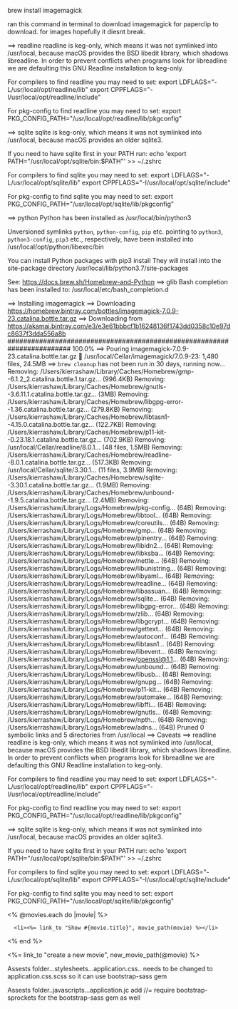 brew install imagemagick

ran this command in terminal to download imagemagick for paperclip to download. for images hopefully it diesnt break.

==> readline
readline is keg-only, which means it was not symlinked into /usr/local,
because macOS provides the BSD libedit library, which shadows libreadline.
In order to prevent conflicts when programs look for libreadline we are
defaulting this GNU Readline installation to keg-only.

For compilers to find readline you may need to set:
  export LDFLAGS="-L/usr/local/opt/readline/lib"
  export CPPFLAGS="-I/usr/local/opt/readline/include"

For pkg-config to find readline you may need to set:
  export PKG_CONFIG_PATH="/usr/local/opt/readline/lib/pkgconfig"

==> sqlite
sqlite is keg-only, which means it was not symlinked into /usr/local,
because macOS provides an older sqlite3.

If you need to have sqlite first in your PATH run:
  echo 'export PATH="/usr/local/opt/sqlite/bin:$PATH"' >> ~/.zshrc

For compilers to find sqlite you may need to set:
  export LDFLAGS="-L/usr/local/opt/sqlite/lib"
  export CPPFLAGS="-I/usr/local/opt/sqlite/include"

For pkg-config to find sqlite you may need to set:
  export PKG_CONFIG_PATH="/usr/local/opt/sqlite/lib/pkgconfig"

==> python
Python has been installed as
  /usr/local/bin/python3

Unversioned symlinks `python`, `python-config`, `pip` etc. pointing to
`python3`, `python3-config`, `pip3` etc., respectively, have been installed into
  /usr/local/opt/python/libexec/bin

You can install Python packages with
  pip3 install <package>
They will install into the site-package directory
  /usr/local/lib/python3.7/site-packages

See: https://docs.brew.sh/Homebrew-and-Python
==> glib
Bash completion has been installed to:
  /usr/local/etc/bash_completion.d




  ==> Installing imagemagick
==> Downloading https://homebrew.bintray.com/bottles/imagemagick-7.0.9-23.catalina.bottle.tar.gz
==> Downloading from https://akamai.bintray.com/e3/e3e61bbbcf1b16248136f1743dd0358c10e97dc8637f3dda556a8b
######################################################################## 100.0%
==> Pouring imagemagick-7.0.9-23.catalina.bottle.tar.gz
🍺  /usr/local/Cellar/imagemagick/7.0.9-23: 1,480 files, 24.5MB
==> `brew cleanup` has not been run in 30 days, running now...
Removing: /Users/kierrashaw/Library/Caches/Homebrew/gmp--6.1.2_2.catalina.bottle.1.tar.gz... (996.4KB)
Removing: /Users/kierrashaw/Library/Caches/Homebrew/gnutls--3.6.11.1.catalina.bottle.tar.gz... (3MB)
Removing: /Users/kierrashaw/Library/Caches/Homebrew/libgpg-error--1.36.catalina.bottle.tar.gz... (279.8KB)
Removing: /Users/kierrashaw/Library/Caches/Homebrew/libtasn1--4.15.0.catalina.bottle.tar.gz... (122.7KB)
Removing: /Users/kierrashaw/Library/Caches/Homebrew/p11-kit--0.23.18.1.catalina.bottle.tar.gz... (702.9KB)
Removing: /usr/local/Cellar/readline/8.0.1... (48 files, 1.5MB)
Removing: /Users/kierrashaw/Library/Caches/Homebrew/readline--8.0.1.catalina.bottle.tar.gz... (517.3KB)
Removing: /usr/local/Cellar/sqlite/3.30.1... (11 files, 3.9MB)
Removing: /Users/kierrashaw/Library/Caches/Homebrew/sqlite--3.30.1.catalina.bottle.tar.gz... (1.9MB)
Removing: /Users/kierrashaw/Library/Caches/Homebrew/unbound--1.9.5.catalina.bottle.tar.gz... (2.4MB)
Removing: /Users/kierrashaw/Library/Logs/Homebrew/pkg-config... (64B)
Removing: /Users/kierrashaw/Library/Logs/Homebrew/libtool... (64B)
Removing: /Users/kierrashaw/Library/Logs/Homebrew/coreutils... (64B)
Removing: /Users/kierrashaw/Library/Logs/Homebrew/gmp... (64B)
Removing: /Users/kierrashaw/Library/Logs/Homebrew/pinentry... (64B)
Removing: /Users/kierrashaw/Library/Logs/Homebrew/libidn2... (64B)
Removing: /Users/kierrashaw/Library/Logs/Homebrew/libksba... (64B)
Removing: /Users/kierrashaw/Library/Logs/Homebrew/nettle... (64B)
Removing: /Users/kierrashaw/Library/Logs/Homebrew/libunistring... (64B)
Removing: /Users/kierrashaw/Library/Logs/Homebrew/libyaml... (64B)
Removing: /Users/kierrashaw/Library/Logs/Homebrew/readline... (64B)
Removing: /Users/kierrashaw/Library/Logs/Homebrew/libassuan... (64B)
Removing: /Users/kierrashaw/Library/Logs/Homebrew/sqlite... (64B)
Removing: /Users/kierrashaw/Library/Logs/Homebrew/libgpg-error... (64B)
Removing: /Users/kierrashaw/Library/Logs/Homebrew/zlib... (64B)
Removing: /Users/kierrashaw/Library/Logs/Homebrew/libgcrypt... (64B)
Removing: /Users/kierrashaw/Library/Logs/Homebrew/gettext... (64B)
Removing: /Users/kierrashaw/Library/Logs/Homebrew/autoconf... (64B)
Removing: /Users/kierrashaw/Library/Logs/Homebrew/libtasn1... (64B)
Removing: /Users/kierrashaw/Library/Logs/Homebrew/libevent... (64B)
Removing: /Users/kierrashaw/Library/Logs/Homebrew/openssl@1.1... (64B)
Removing: /Users/kierrashaw/Library/Logs/Homebrew/unbound... (64B)
Removing: /Users/kierrashaw/Library/Logs/Homebrew/libusb... (64B)
Removing: /Users/kierrashaw/Library/Logs/Homebrew/gnupg... (64B)
Removing: /Users/kierrashaw/Library/Logs/Homebrew/p11-kit... (64B)
Removing: /Users/kierrashaw/Library/Logs/Homebrew/automake... (64B)
Removing: /Users/kierrashaw/Library/Logs/Homebrew/libffi... (64B)
Removing: /Users/kierrashaw/Library/Logs/Homebrew/gnutls... (64B)
Removing: /Users/kierrashaw/Library/Logs/Homebrew/npth... (64B)
Removing: /Users/kierrashaw/Library/Logs/Homebrew/adns... (64B)
Pruned 0 symbolic links and 5 directories from /usr/local
==> Caveats
==> readline
readline is keg-only, which means it was not symlinked into /usr/local,
because macOS provides the BSD libedit library, which shadows libreadline.
In order to prevent conflicts when programs look for libreadline we are
defaulting this GNU Readline installation to keg-only.

For compilers to find readline you may need to set:
  export LDFLAGS="-L/usr/local/opt/readline/lib"
  export CPPFLAGS="-I/usr/local/opt/readline/include"

For pkg-config to find readline you may need to set:
  export PKG_CONFIG_PATH="/usr/local/opt/readline/lib/pkgconfig"

==> sqlite
sqlite is keg-only, which means it was not symlinked into /usr/local,
because macOS provides an older sqlite3.

If you need to have sqlite first in your PATH run:
  echo 'export PATH="/usr/local/opt/sqlite/bin:$PATH"' >> ~/.zshrc

For compilers to find sqlite you may need to set:
  export LDFLAGS="-L/usr/local/opt/sqlite/lib"
  export CPPFLAGS="-I/usr/local/opt/sqlite/include"

For pkg-config to find sqlite you may need to set:
  export PKG_CONFIG_PATH="/usr/local/opt/sqlite/lib/pkgconfig"



 <% @movies.each do |movie| %>

      <li><%= link_to "Show #{movie.title}", movie_path(movie) %></li>
  <% end %>
  </ul>

<%= link_to "create a new movie", new_movie_path(@movie) %>


Assests folder...stylesheets...application.css.. needs to be changed to application.css.scss so it can use bootstrap-sass gem

Assests folder..javascripts...application.jc add //= require bootstrap-sprockets for the bootstrap-sass gem as well